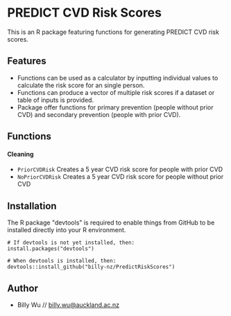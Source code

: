 # PREDICT CVD Risk Scores

This is an R package featuring functions for generating PREDICT CVD risk scores.

## Features
-	Functions can be used as a calculator by inputting individual values to calculate the risk score for an single person.
- Functions can produce a vector of multiple risk scores if a dataset or table of inputs is provided.
-	Package offer functions for primary prevention (people without prior CVD) and secondary prevention (people with prior CVD).

## Functions

#### Cleaning
- `PriorCVDRisk` Creates a 5 year CVD risk score for people with prior CVD
- `NoPriorCVDRisk` Creates a 5 year CVD risk score for people without prior CVD

## Installation
The R package "devtools" is required to enable things from GitHub to be installed directly into your R environment.
```
# If devtools is not yet installed, then:
install.packages("devtools")

# When devtools is installed, then:
devtools::install_github("billy-nz/PredictRiskScores")
```

## Author
- Billy Wu // billy.wu@auckland.ac.nz
